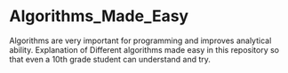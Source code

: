 # Algorithms_Made_Easy
Algorithms are very important for programming and improves analytical ability. Explanation of Different algorithms made easy in this repository so that even a 10th grade student can understand and try.
